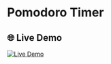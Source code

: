 # Pomodoro Timer

## 🌐 Live Demo
[![Live Demo](https://img.shields.io/badge/Live_Demo-Click_Here-brightgreen)](https://constanzaramos.github.io/pomodoro-timer/)

